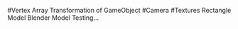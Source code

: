 #Vertex Array
Transformation of GameObject
#Camera
#Textures
Rectangle Model
Blender Model
Testing...
